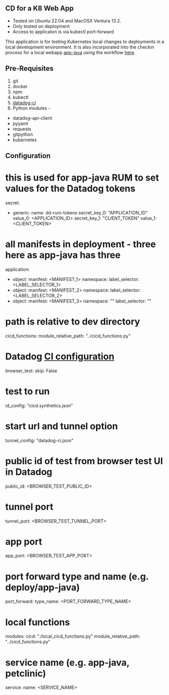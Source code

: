 CD for a K8 Web App
--

- Tested on Ubuntu 22.04 and MacOSX Ventura 13.2.  
- Only tested on deployment  
- Access to applicaton is via kubectl port-forward  
  
This application is for testing Kubernetes local changes to deployments in a local development environment.  It is also incorporated into the checkin process for a local webapp [app-java](https://github.com/jgibbons-cp/datadog/tree/main/app-java) using the workflow [here](https://github.com/jgibbons-cp/datadog/blob/main/.github/workflows/deploy_test.yml).  
  
Pre-Requisites
--

1) git  
2) docker  
3) npm  
4) kubectl  
5) [datadog-ci](https://www.npmjs.com/package/@datadog/datadog-ci)
6) Python modules -  
  
* datadog-api-client  
* pyyaml  
* requests  
* gitpython  
* kubernetes  
  
Configuration
--

# this is used for app-java RUM to set values for the Datadog tokens  
secret:
  - generic:
      name: dd-rum-tokens
      secret_key_0: "APPLICATION_ID"
      value_0: <APPLICATION_ID>
      secret_key_1: "CLIENT_TOKEN"
      value_1: <CLIENT_TOKEN>

# all manifests in deployment - three here as app-java has three  
application:
  - object:
      manifest: <MANIFEST_1>
      namespace: <NAMESPACE>
      label_selector: <LABEL_SELECTOR_1>
  - object:
      manifest: <MANIFEST_2>
      namespace: <NAMESPACE>
      label_selector: <LABEL_SELECTOR_2>
  - object:
      manifest: <MANIFEST_3>
      namespace: ""
      label_selector: ""

# path is relative to dev directory  
cicd_functions:
  module_relative_path: "../cicd_functions.py"

# Datadog [CI configuration](https://docs.datadoghq.com/continuous_testing/cicd_integrations/configuration/?tab=npm)
browser_test:
  skip: False
  # test to run
  id_config: "cicd.synthetics.json"
  # start url and tunnel option
  tunnel_config: "datadog-ci.json"
  # public id of test from browser test UI in Datadog
  public_id: <BROWSER_TEST_PUBLIC_ID>
  # tunnel port
  tunnel_port: <BROWSER_TEST_TUNNEL_PORT>
  # app port
  app_port: <BROWSER_TEST_APP_PORT>

# port forward type and name (e.g. deploy/app-java)
port_forward:
  type_name: <PORT_FORWARD_TYPE_NAME>

# local functions
modules:
  cicd: "./local_cicd_functions.py"
  module_relative_path: "../cicd_functions.py"

# service name (e.g. app-java, petclinic)
service:
  name: <SERVICE_NAME>